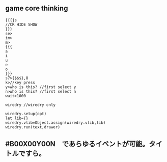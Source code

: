 ## game core thinking
```
{{{js
//CR HIDE SHOW
}}}
se>
im>
m>
{{{
a
i
u
e
o
}}}
s7>{$$$},8
k>//key press
y>who is this? //first select y
n>who is this? //first select n
wait>1000

```
```
wiredry //wiredry only

wiredry.setup(opt)
let lib={}
wiredry.vlib=Object.assign(wiredry.vlib,lib)
wiredry.run(text,drawer)

```

## #B00X00Y00N　であらゆるイベントが可能。タイトルですら。

